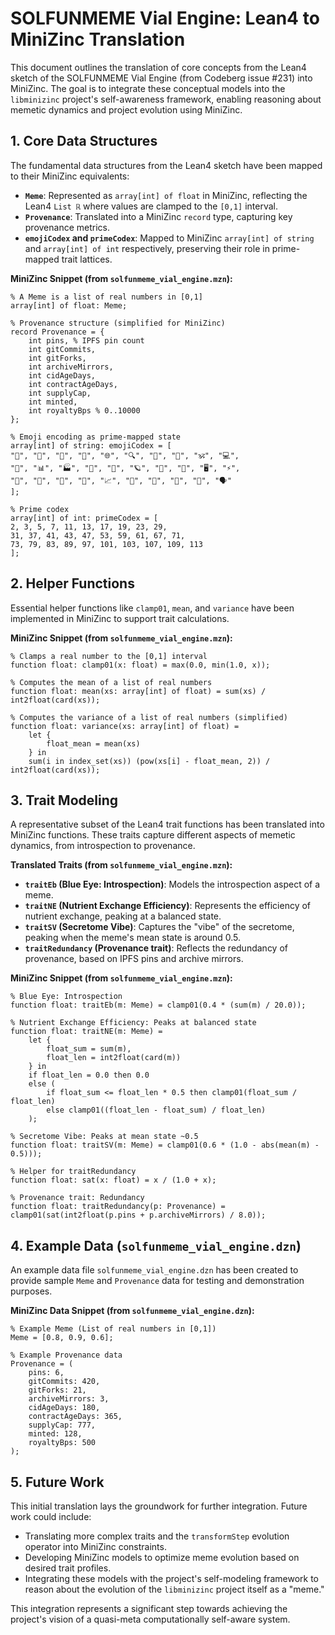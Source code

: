 # SOLFUNMEME Vial Engine: Lean4 to MiniZinc Translation

This document outlines the translation of core concepts from the Lean4 sketch of the SOLFUNMEME Vial Engine (from Codeberg issue #231) into MiniZinc. The goal is to integrate these conceptual models into the `libminizinc` project's self-awareness framework, enabling reasoning about memetic dynamics and project evolution using MiniZinc.

## 1. Core Data Structures

The fundamental data structures from the Lean4 sketch have been mapped to their MiniZinc equivalents:

*   **`Meme`**: Represented as `array[int] of float` in MiniZinc, reflecting the Lean4 `List ℝ` where values are clamped to the `[0,1]` interval.
*   **`Provenance`**: Translated into a MiniZinc `record` type, capturing key provenance metrics.
*   **`emojiCodex` and `primeCodex`**: Mapped to MiniZinc `array[int] of string` and `array[int] of int` respectively, preserving their role in prime-mapped trait lattices.

**MiniZinc Snippet (from `solfunmeme_vial_engine.mzn`):**

```minizinc
% A Meme is a list of real numbers in [0,1]
array[int] of float: Meme;

% Provenance structure (simplified for MiniZinc)
record Provenance = {
    int pins, % IPFS pin count
    int gitCommits,
    int gitForks,
    int archiveMirrors,
    int cidAgeDays,
    int contractAgeDays,
    int supplyCap,
    int minted,
    int royaltyBps % 0..10000
};

% Emoji encoding as prime-mapped state
array[int] of string: emojiCodex = [
"🍄", "🌿", "🧬", "🤖", "🌐", "🔍", "🧠", "🔮", "🕉️", "💻",
"🧪", "📊", "🏭", "📜", "🚀", "🪐", "🌌", "🔬", "🖥️", "⚡",
"🧩", "🦾", "🔄", "📝", "📈", "🌟", "🧴", "📖", "🔣", "🗣️"
];

% Prime codex
array[int] of int: primeCodex = [
2, 3, 5, 7, 11, 13, 17, 19, 23, 29,
31, 37, 41, 43, 47, 53, 59, 61, 67, 71,
73, 79, 83, 89, 97, 101, 103, 107, 109, 113
];
```

## 2. Helper Functions

Essential helper functions like `clamp01`, `mean`, and `variance` have been implemented in MiniZinc to support trait calculations.

**MiniZinc Snippet (from `solfunmeme_vial_engine.mzn`):**

```minizinc
% Clamps a real number to the [0,1] interval
function float: clamp01(x: float) = max(0.0, min(1.0, x));

% Computes the mean of a list of real numbers
function float: mean(xs: array[int] of float) = sum(xs) / int2float(card(xs));

% Computes the variance of a list of real numbers (simplified)
function float: variance(xs: array[int] of float) =
    let {
        float_mean = mean(xs)
    } in
    sum(i in index_set(xs)) (pow(xs[i] - float_mean, 2)) / int2float(card(xs));
```

## 3. Trait Modeling

A representative subset of the Lean4 trait functions has been translated into MiniZinc functions. These traits capture different aspects of memetic dynamics, from introspection to provenance.

**Translated Traits (from `solfunmeme_vial_engine.mzn`):**

*   **`traitEb` (Blue Eye: Introspection)**: Models the introspection aspect of a meme.
*   **`traitNE` (Nutrient Exchange Efficiency)**: Represents the efficiency of nutrient exchange, peaking at a balanced state.
*   **`traitSV` (Secretome Vibe)**: Captures the "vibe" of the secretome, peaking when the meme's mean state is around 0.5.
*   **`traitRedundancy` (Provenance trait)**: Reflects the redundancy of provenance, based on IPFS pins and archive mirrors.

**MiniZinc Snippet (from `solfunmeme_vial_engine.mzn`):**

```minizinc
% Blue Eye: Introspection
function float: traitEb(m: Meme) = clamp01(0.4 * (sum(m) / 20.0));

% Nutrient Exchange Efficiency: Peaks at balanced state
function float: traitNE(m: Meme) =
    let {
        float_sum = sum(m),
        float_len = int2float(card(m))
    } in
    if float_len = 0.0 then 0.0
    else (
        if float_sum <= float_len * 0.5 then clamp01(float_sum / float_len)
        else clamp01((float_len - float_sum) / float_len)
    );

% Secretome Vibe: Peaks at mean state ~0.5
function float: traitSV(m: Meme) = clamp01(0.6 * (1.0 - abs(mean(m) - 0.5)));

% Helper for traitRedundancy
function float: sat(x: float) = x / (1.0 + x);

% Provenance trait: Redundancy
function float: traitRedundancy(p: Provenance) = clamp01(sat(int2float(p.pins + p.archiveMirrors) / 8.0));
```

## 4. Example Data (`solfunmeme_vial_engine.dzn`)

An example data file `solfunmeme_vial_engine.dzn` has been created to provide sample `Meme` and `Provenance` data for testing and demonstration purposes.

**MiniZinc Data Snippet (from `solfunmeme_vial_engine.dzn`):**

```minizinc
% Example Meme (List of real numbers in [0,1])
Meme = [0.8, 0.9, 0.6];

% Example Provenance data
Provenance = (
    pins: 6,
    gitCommits: 420,
    gitForks: 21,
    archiveMirrors: 3,
    cidAgeDays: 180,
    contractAgeDays: 365,
    supplyCap: 777,
    minted: 128,
    royaltyBps: 500
);
```

## 5. Future Work

This initial translation lays the groundwork for further integration. Future work could include:

*   Translating more complex traits and the `transformStep` evolution operator into MiniZinc constraints.
*   Developing MiniZinc models to optimize meme evolution based on desired trait profiles.
*   Integrating these models with the project's self-modeling framework to reason about the evolution of the `libminizinc` project itself as a "meme."

This integration represents a significant step towards achieving the project's vision of a quasi-meta computationally self-aware system.
